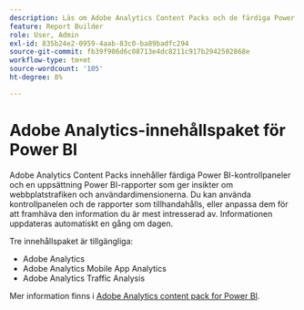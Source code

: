 ```yaml
---
description: Läs om Adobe Analytics Content Packs och de färdiga Power BI-panelerna och rapporterna.
feature: Report Builder
role: User, Admin
exl-id: 835b24e2-0959-4aab-83c0-ba89badfc294
source-git-commit: fb39f906d6c08713e4dc8211c917b2942502868e
workflow-type: tm+mt
source-wordcount: '105'
ht-degree: 8%

---
```


# Adobe Analytics-innehållspaket för Power BI

Adobe Analytics Content Packs innehåller färdiga Power BI-kontrollpaneler och en uppsättning Power BI-rapporter som ger insikter om webbplatstrafiken och användardimensionerna. Du kan använda kontrollpanelen och de rapporter som tillhandahålls, eller anpassa dem för att framhäva den information du är mest intresserad av. Informationen uppdateras automatiskt en gång om dagen.

Tre innehållspaket är tillgängliga:

* Adobe Analytics
* Adobe Analytics Mobile App Analytics
* Adobe Analytics Traffic Analysis

Mer information finns i [Adobe Analytics content pack for Power BI](https://powerbi.microsoft.com/en-us/documentation/powerbi-content-pack-adobe-analytics/).
